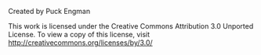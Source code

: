 Created by Puck Engman

This work is licensed under the Creative Commons Attribution 3.0 Unported License. To view a copy of this license, visit http://creativecommons.org/licenses/by/3.0/
